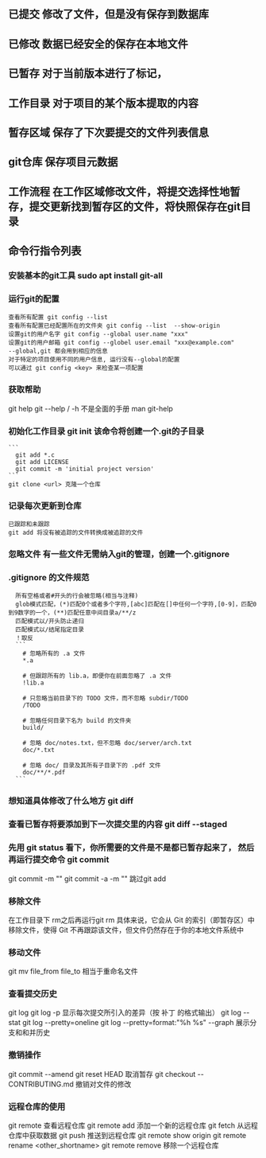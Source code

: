 ## 已提交 修改了文件，但是没有保存到数据库
## 已修改 数据已经安全的保存在本地文件
## 已暂存 对于当前版本进行了标记，

## 工作目录 对于项目的某个版本提取的内容
## 暂存区域 保存了下次要提交的文件列表信息
## git仓库 保存项目元数据

## 工作流程 在工作区域修改文件，将提交选择性地暂存，提交更新找到暂存区的文件，将快照保存在git目录


## 命令行指令列表

### 安装基本的git工具 sudo apt install git-all

### 运行git的配置
    查看所有配置 git config --list
    查看所有配置已经配置所在的文件夹 git config --list  --show-origin
    设置git的用户名字 git config --global user.name "xxx"
    设置git的用户邮箱 git config --globel user.email "xxx@example.com"
    --global,git 都会用到相应的信息
    对于特定的项目使用不同的用户信息, 运行没有--global的配置
    可以通过 git config <key> 来检查某一项配置

### 获取帮助
  git help <config>
  git <config> --help / -h 不是全面的手册
  man git-help

### 初始化工作目录 git init 该命令将创建一个.git的子目录
    ```
      git add *.c
      git add LICENSE
      git commit -m 'initial project version'
    ```
    git clone <url> 克隆一个仓库

### 记录每次更新到仓库
    已跟踪和未跟踪
    git add 将没有被追踪的文件转换成被追踪的文件

### 忽略文件 有一些文件无需纳入git的管理，创建一个.gitignore
### .gitignore 的文件规范
      所有空格或者#开头的行会被忽略(相当与注释)
      glob模式匹配，(*)匹配0个或者多个字符,[abc]匹配在[]中任何一个字符,[0-9]，匹配0到9数字的一个，(**)匹配任意中间目录a/**/z
      匹配模式以/开头防止递归
      匹配模式以/结尾指定目录
      ！取反
      ```
        # 忽略所有的 .a 文件
        *.a

        # 但跟踪所有的 lib.a，即便你在前面忽略了 .a 文件
        !lib.a

        # 只忽略当前目录下的 TODO 文件，而不忽略 subdir/TODO
        /TODO

        # 忽略任何目录下名为 build 的文件夹
        build/

        # 忽略 doc/notes.txt，但不忽略 doc/server/arch.txt
        doc/*.txt

        # 忽略 doc/ 目录及其所有子目录下的 .pdf 文件
        doc/**/*.pdf
      ```

### 想知道具体修改了什么地方 git diff
### 查看已暂存将要添加到下一次提交里的内容 git diff --staged

### 先用 git status 看下，你所需要的文件是不是都已暂存起来了， 然后再运行提交命令 git commit
  git commit -m ""
  git commit -a -m "" 跳过git add

### 移除文件
  在工作目录下 rm之后再运行git rm
  具体来说，它会从 Git 的索引（即暂存区）中移除文件，使得 Git 不再跟踪该文件，但文件仍然存在于你的本地文件系统中

### 移动文件
  git mv file_from file_to 相当于重命名文件

### 查看提交历史
  git log
  git log -p 显示每次提交所引入的差异（按 补丁 的格式输出）
  git log --stat
  git log --pretty=oneline
  git log --pretty=format:"%h %s" --graph 展示分支和和并历史

### 撤销操作
  git commit --amend
  git reset HEAD <file name> 取消暂存
  git checkout -- CONTRIBUTING.md 撤销对文件的修改

### 远程仓库的使用
  git remote 查看远程仓库
  git remote add <shortname><url> 添加一个新的远程仓库
  git fetch <origin> 从远程仓库中获取数据
  git push  <origin> <branch> 推送到远程仓库
  git remote show origin
  git remote rename <shortname> <other_shortname>
  git remote remove <shortname> 移除一个远程仓库
